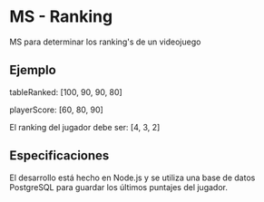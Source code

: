 # MS - Ranking

MS para determinar los ranking's de un videojuego
## Ejemplo

tableRanked: [100, 90, 90, 80]

playerScore: [60, 80, 90]

El ranking del jugador debe ser: [4, 3, 2]

## Especificaciones

El desarrollo está hecho en Node.js y se utiliza una base de datos PostgreSQL para guardar los últimos puntajes del jugador.
